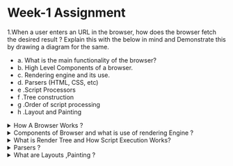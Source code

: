 
<h1>Week-1 Assignment </h1>
1.When a user enters an URL in the browser, how does the browser fetch the desired result ? Explain this with the below in mind and Demonstrate this by drawing a diagram for the same.

<ul><li>a. What is the main functionality of the browser?</li>
<li>b. High Level Components of a browser.</li>
<li>c. Rendering engine and its use.</li>
<li>d. Parsers (HTML, CSS, etc)</li>
<li>e .Script Processors</li>
<li>f .Tree construction</li>
<li>g .Order of script processing</li>
<li>h .Layout and Painting</li>
</ul>

<details>
  <summary>How A Browser  Works ?</summary>
<p align="left">Before understanding how a Browser’s work its necessary to know what is URL,DNS a URL Stands for  Uniform resource locator which provides a address that helps the web browsers to identify a specific page across internet.As the websites are being hosted on the servers across the internet its very difficult to find them without the address each server is associated with a particular IP ,And Its Responsibility Of The Browser To Fetch The Content From That Server  but as a user its difficult  for us to remember such IP address ,That Where DNS (Domain Name system )comes to play it make the weird IP address into a user readable and flexible form.
If we look in detail of the URL 
<a align="center">https://codesandbox.io/</a>
https:// responds to the protocol mention the browser to transfer the data over a secure layer 
Codesandbox.io is the Domain name .
A web browser takes URL as input the browser has to lookup for the DNS and identify the IP of the server associated with the DNS  on which the site is being hosted and establishes a Secure connection with the server and transfer data over the TCP connection with either of the protocols(HTTP or HTTPS) and the  Rendering Engine which is the most crucial part of the browser is responsible for displaying the content in structured form.
A web browser has various functional components. Browsers also support storage mechanisms such as localStorage, IndexedDB, WebSQL and FileSystem</p>
![image](https://user-images.githubusercontent.com/114641619/193077913-a79e582d-3845-436c-80ed-ca20729a5483.png)
  </details>
  
  
   
 <details>
  <summary>Components of Browser and what is use of rendering Engine ? </summary>
<p>
 <ul><li> User Interface :That acts as a frontend to the user it consists of searchbar ,and other browser options Each browser has a different User Interface.</li>
<li>Browser Engine:Which acts a intermediate between the UI and the main component named rendering engine</li>
<li>Rendering Engine:The most crucial component that is responsible for display the web pages content on to the site ,it first processes the HTML Or Xml structure then applies the CSS or Javascript.Different browsers use different rendering engines,WebKit is an open source rendering engine.The rendering engine will start parsing the HTML document and convert elements to DOM nodes in a tree called the "content tree". The engine will parse the style data, both in external CSS files and in style elements.
</li>
<li>Networking:It is responsible for providing the security and maintaining privacy for safe and secure  access of information over the network.</li>
<li>JavaScript interpreter:Helpful in  parsing and execute JavaScript code.</li>
<li>Data storage. This is a persistence layer. The browser may need to save all sorts of data locally, such as cookies.</li>
  </p>
  ![Group 1 (1)](https://user-images.githubusercontent.com/114641619/193079037-b8f52c0c-85b3-4e9f-b019-d2085030a87d.png)
    ![image](https://user-images.githubusercontent.com/114641619/193079219-58e012d8-cd0b-42e6-9f49-ea951b4780f6.png)
  
  </details>
  
  
  
   <details>
  <summary>What is Render Tree and How Script Execution Works? </summary>
  <p>While the DOM tree is being constructed, the browser constructs another tree, the render tree. This tree is of visual elements in the order in which they will be displayed. It is the visual representation of the document. A renderer knows how to lay out and paint itself and its children.
The renderers correspond to DOM elementsNon-visual DOM elements will not be inserted in the render tree.
TThese are usually elements with complex structure that cannot be described by a single rectangle. For example, the "select" element has three renderers: one for the display area, one for the drop down list box and one for the button. Also when text is broken into multiple lines because the width is not sufficient for one line, the new lines will be added as extra renderers.
Some render objects correspond to a DOM node but not in the same place in the tree. Floats and absolutely positioned elements are out of flow, placed in a different part of the tree, and mapped to the real frame.
  </p>

![image](https://user-images.githubusercontent.com/114641619/193092165-0fe03f00-32c2-426f-97c5-aa6bf9a623ec.png)
  
  
  
  <details>
  <summary>How Script Execution works?</summary>
    <p> 
    Once the HTML and css processing  is done tha browser starts downloading the javascript ,the browsr is faster in downloading files,The javascript file is then interepted,parsed,compiled ,The scripts are parsed into Abstract Syntax tree which are then parsed by interpreter that output's bytecode .This is how the Javascript execution takes place </p>
  </details>
   </details>

  
   <details>
  <summary>Parsers ?</summary>
<p>Parsing is the process in which analyzing and converting of program into a 
  interpreted format that is available at run time and parser parse’s  tokenized input input to document building upto DOM 
  </p><br>
  ![image](https://user-images.githubusercontent.com/114641619/193090831-70929f9d-83b2-4d6f-906a-ee7e89f85bc6.png)   
  <p>In simple terms Parsing is process in which the data chunk received over the network are converted into DOM ,CSSOM which is ten painted onto screen by rendering engine
The DOM is exposed and manipulated  by API'S in javascript ,If HTML'S Page received id greater than 14KB then HTML,CSS,JS must be processed
  
  <h5>HTML Parser(DOM)</h5>
  When a browser receive bytes of data that needs to be converted to DOM ,It follws follwoing steps:
  <ol>
<li>1.First parse bytes into character</li>
<li>2.Characters are converted into tokens by the tokenizer</li>
<li>3.The tokenizer starts parsing each starting and closing tags and converts into nodes until it will end up into converting to DOM</li>
  </ol></p>
  
  <h5>CSS Parser(CSSOM)</h5>
<P>  The CSS object model us similar to DOM ,the browser goes through each rule set of CSS electors creating a tree of nodes with
  parent,child,sibling relationships based on selection rules.
Building CSSOM is faster tree includes style from user agent stylesheet</p>
    </details>
  
  
  <details>
  <summary>What are Layouts ,Painting ? </summary>
  <details>
  <summary>Layouts </summary>
<p>Layout is the process in which the width height and all locations of node are determined ,determination of size and position of object of a page
<br>
layouts is one of the process in rendered tree it started once’s the rendered tree formation takes place
to determine the exact size of the browser starts at root of rendered tree and traverse it 
Different devices and desktop preferences means a unlimited viewport size,In layer phase we take view port size into consideration, taking view port size into consideration helps in layout to start with body and laying out dimensions of all the body’s descendants with each elements box model properties
  the recalculation of size and position is also know as reflow</p>
  </details>
   <details>
  <summary>Painting</summary>
     <p>    It’s  the last phase in rendering path,In this phase browser converts each box calculated in layout phase to pixels on screen.
painting involves drawing every part of element on screen with colour shadows ,button etc<br>
To ensure faster painting on screen the screen is usually broken down into layers ,p
       ainting can take place with help of GPU too if rather than use of CPU threads certain layers are being used by certain layers</p>
  </details>
  </details>
  
  
  
  
  
  
  
  
  
